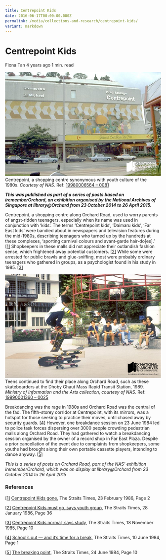 ```yaml
---
title: Centrepoint Kids
date: 2016-06-17T00:00:00.000Z
permalink: /media/collections-and-research/centrepoint-kids/
variant: markdown
---
```

# Centrepoint Kids

Fiona Tan 4 years ago 1 min. read

![19980006564---0081-Centrepoint-wm](../../../images/blogs/19980006564-0081-Centrepoint-wm.jpg)Centrepoint, a shopping centre synonymous with youth culture of the 1980s. *Courtesy of NAS.* Ref: [19980006564 – 0081](http://www.nas.gov.sg/archivesonline/photographs/record-details/fafb6cce-1161-11e3-83d5-0050568939ad)

***This was published as part of a series of posts based on irememberOrchard, an exhibition organised by the National Archives of Singapore at library@Orchard from 23 October 2014 to 26 April 2015.***

Centrepoint, a shopping centre along Orchard Road, used to worry parents of angst-ridden teenagers, especially when its name was used in conjunction with ‘kids’. The terms ‘Centrepoint kids’, ‘Daimaru kids’, ‘Far East kids’ were bandied about in newspapers and television features during the mid-1980s, describing teenagers who turned up by the hundreds at these complexes, ‘sporting carnival colours and avant-garde hair-do[es].’
[[1\]](http://www.nas.gov.sg/blogs/offtherecord/centrepoint-kids/#_ftn1)  Shopkeepers in these malls did not appreciate their outlandish fashion sense, which frightened away potential customers. [[2\]](http://www.nas.gov.sg/blogs/offtherecord/centrepoint-kids/#_ftn2)  While some were arrested for public brawls and glue-sniffing, most were probably ordinary teenagers who gathered in groups, as a psychologist found in his study in 1985. [[3\]](http://www.nas.gov.sg/blogs/offtherecord/centrepoint-kids/#_ftn3)

![19990001360---0025-Skaters-WM](../../../images/blogs/19990001360-0025-Skaters-WM.jpg)Teens continued to find their place along Orchard Road, such as these skateboarders at the Dhoby Ghaut Mass Rapid Transit Station, 1989. *Ministry of Information and the Arts collection, courtesy of NAS*. Ref: [19990001360 – 0025](http://www.nas.gov.sg/archivesonline/photographs/record-details/056acdb9-1162-11e3-83d5-0050568939ad)

Breakdancing was the rage in 1980s and Orchard Road was the central of the fad. The fifth-storey corridor at Centrepoint, with its mirrors, was a hotspot for those seeking to practice their moves, until chased away by security guards. [[4\]](http://www.nas.gov.sg/blogs/offtherecord/centrepoint-kids/#_ftn4) However, one breakdance session on 23 June 1984 led to police task forces dispersing over 3000 people crowding pedestrian malls along Orchard Road. They had gathered to watch a breakdancing session organised by the owner of a record shop in Far East Plaza. Despite a prior cancellation of the event due to complaints from shopkeepers, some youths had brought along their own portable cassette players, intending to dance anyway. [[5\]](http://www.nas.gov.sg/blogs/offtherecord/centrepoint-kids/#_ftn5)

*This is a series of posts on Orchard Road, part of the NAS’ exhibition irememberOrchard, which was on display at library@Orchard from  23 October 2014 to 26 April 2015*

### References

[[1\]](http://www.nas.gov.sg/blogs/offtherecord/centrepoint-kids/#_ftnref1) [Centrepoint Kids gone](https://eresources.nlb.gov.sg/newspapers/digitised/article/straitstimes19860223-1.2.7.1.6), The Straits Times, 23 February 1986, Page 2

[[2\]](http://www.nas.gov.sg/blogs/offtherecord/centrepoint-kids/#_ftnref2) [Centrepoint Kids must go, says youth group](http://newspapers.nl.sg/Digitised/Article/straitstimes19860128-1.2.73.aspx), The Straits Times, 28 January 1986, Page 36

[[3\]](http://www.nas.gov.sg/blogs/offtherecord/centrepoint-kids/#_ftnref3) [Centrepoint Kids normal, says study](http://newspapers.nl.sg/Digitised/Article/straitstimes19851118-1.2.27.8.aspx), The Straits Times, 18 November 1985, Page 10

[[4\]](http://www.nas.gov.sg/blogs/offtherecord/centrepoint-kids/#_ftnref4) [School’s out — and it’s time for a break](http://newspapers.nl.sg/Digitised/Article/straitstimes19840610-1.2.10.aspx), The Straits Times, 10 June 1984, Page 1

[[5\]](http://www.nas.gov.sg/blogs/offtherecord/centrepoint-kids/#_ftnref5) [The breaking point](http://newspapers.nl.sg/Digitised/Article/straitstimes19840624-1.2.32.aspx), The Straits Times, 24 June 1984, Page 10